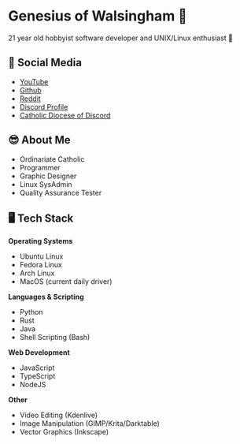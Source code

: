 # Genesius of Walsingham 👋

21 year old hobbyist software developer and UNIX/Linux enthusiast 🐧

## 📢️ Social Media

* [YouTube](https://youtube.com/@GenesiusOfWalsingham)
* [Github](https://github.com/rmj1001)
* [Reddit](https://www.reddit.com/user/AnglicanorumCoetibus)
* [Discord Profile](https://discord.gg/UN8ncfyM)
* [Catholic Diocese of Discord](https://discord.gg/catholic-diocese)

## 😎 About Me

* Ordinariate Catholic
* Programmer
* Graphic Designer
* Linux SysAdmin
* Quality Assurance Tester

## 🖥️ Tech Stack

__Operating Systems__
* Ubuntu Linux
* Fedora Linux
* Arch Linux
* MacOS (current daily driver)

__Languages & Scripting__

* Python
* Rust
* Java
* Shell Scripting (Bash)

 __Web Development__

* JavaScript
* TypeScript
* NodeJS

 __Other__

* Video Editing (Kdenlive)
* Image Manipulation (GIMP/Krita/Darktable)
* Vector Graphics (Inkscape)
